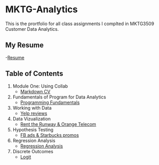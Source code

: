 # MKTG-Analytics
This is the prortfolio for all class assignments I complted in MKTG3509 Customer Data Analytics.

## My Resume
-[Resume](https://colab.research.google.com/drive/183gKXoDFl493jd_Ev36E21RO1CU4wGw3)

## Table of Contents
1. Module One: Using Collab
   - [Markdown CV](https://colab.research.google.com/drive/183gKXoDFl493jd_Ev36E21RO1CU4wGw3)
2. Fundamentals of Program for Data Analytics
   - [Programming Fundamentals](https://colab.research.google.com/drive/1mP146YVX4gDbyZL9xB-BZPXQuGkdPdbV?usp=sharing)
3. Working with Data
   - [Yelp reviews](https://colab.research.google.com/drive/1ufvazk_c_nc93pEBdmLCBBLvuJntpsbG?usp=sharing)
4. Data Vizualization
   - [Rent the Runway & Orange Telecom](https://colab.research.google.com/drive/1Q18jgw7wg9xAFfqy8Uewg2eDDbcW1kJB?usp=sharing)
5. Hypothesis Testing
   - [FB ads & Starbucks promos](https://colab.research.google.com/drive/19THhmrdjD6sVXJlZ8i7TGXSqnm84XMLZ?usp=sharing)
6. Regression Analysis
   - [Regression Analysis](https://colab.research.google.com/drive/1mETbUs3o4uyB0NeiuB3kqNYuOigg13vi?usp=sharing)
7. Discrete Outcomes
   - [Logit](https://colab.research.google.com/drive/1Li4AjkQ-PrQU0vIqNzGVtU6ijSLuyQbt?usp=sharing)
